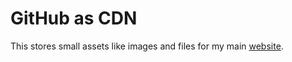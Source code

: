 # GitHub as CDN

This stores small assets like images and files for my main [website](https://tornikeo.com/).